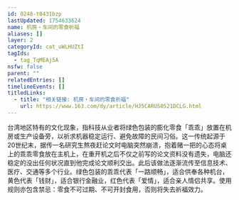 ```yaml
---
id: 0248-t0431bzp
lastUpdated: 1754633624
name: 机房・车间的零食祈福
aliases: []
layer: 2
categoryId: cat_uWLHUZtI
tagIds:
  - tag_TqMEAj5A
nsfw: false
parent: ""
relatedEntries: []
timelineEvents: []
titledLinks:
  - title: "相关链接: 机房・车间的零食祈福"
    url: https://www.163.com/dy/article/HJ5CARUS0521DCLG.html
---
```


台湾地区特有的文化现象，指科技从业者将绿色包装的膨化零食「乖乖」放置在机房或生产设备旁，以祈求机器稳定运行、避免故障的民间习俗。这一传统起源于20世纪末，据传一名研究生熬夜赶论文时电脑突然崩溃，抱着赌一把的心态将桌上的乖乖零食放在主机上，在重开机之后不仅之前写的论文资料没有遗失，电脑还稳定的没出任何状况直到他完成论文顺利交出。此后该做法逐渐流传至信息技术、医疗、交通等多个行业。绿色包装的乖乖代表「一路顺畅」，适合供奉各种机台，黄色代表「钱财」，适合银行金融业，红色代表「爱情」，适合亲人情侣共享。使用规则亦包含禁忌：零食不可过期、不可开封食用，否则将失去祈福效力。